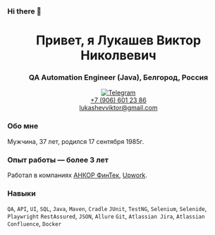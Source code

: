 ### Hi there 👋

<!--
**lukviktor/lukviktor** is a ✨ _special_ ✨ repository because its `README.md` (this file) appears on your GitHub profile.

-->
<div id="header" align="center">
    <h1>Привет, я Лукашев Виктор Николвевич </h1>
    <h3>QA Automation Engineer (Java), Белгород, Россия</h3>
</div>

<div id="socials" align="center">
  <a href="https://t.me/Viktor_lv">
    <img src="https://img.shields.io/badge/Telegram-blue?style=for-the-badge&logo=telegram&logoColor=white" alt="Telegram"/>
  </a>
</div>
<div id="socials" align="center">
  <a href>
    +7 (906) 601 23 86
  </a>
</div>
<div id="socials" align="center">
  <a href>
    lukashevviktor@gmail.com
  </a>
</div>

### Обо мне
Мужчина, 37 лет, родился 17 сентября 1985г.

### Опыт работы — более 3 лет

Работал в компаниях [АНКОР ФинТек](https://ancor.ru/), [Upwork](https://www.upwork.com/).

### Навыки
`QA`, `API`, `UI`, `SQL`, `Java`, `Maven`, `Cradle`
`JUnit`, `TestNG`, `Selenium`, `Selenide`, `Playwright`
`RestAssured`, `JSON`, `Allure`
`Git`, `Atlassian Jira`, `Atlassian Confluence`, `Docker`
